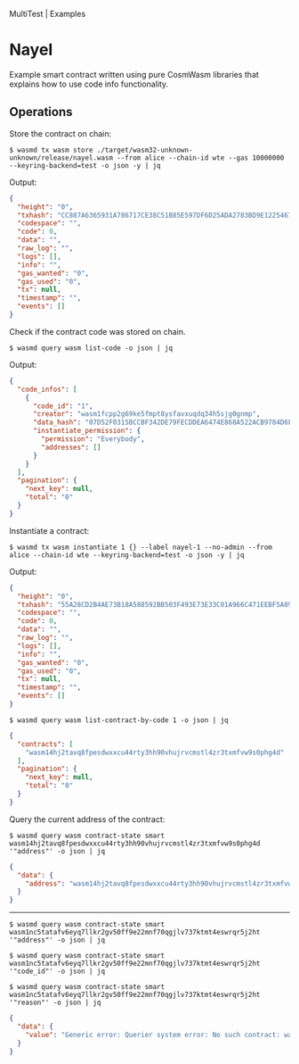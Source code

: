 MultiTest | Examples

# Nayel

Example smart contract written using pure CosmWasm libraries that explains how to use code info functionality.

## Operations

Store the contract on chain:

```shell
$ wasmd tx wasm store ./target/wasm32-unknown-unknown/release/nayel.wasm --from alice --chain-id wte --gas 10000000 --keyring-backend=test -o json -y | jq
```

Output:
```json
{
  "height": "0",
  "txhash": "CC887A6365931A786717CE38C51B85E597DF6D25ADA2783BD9E1225467510F9A",
  "codespace": "",
  "code": 0,
  "data": "",
  "raw_log": "",
  "logs": [],
  "info": "",
  "gas_wanted": "0",
  "gas_used": "0",
  "tx": null,
  "timestamp": "",
  "events": []
}
```

Check if the contract code was stored on chain.

```shell
$ wasmd query wasm list-code -o json | jq
```

Output:

```json
{
  "code_infos": [
    {
      "code_id": "1",
      "creator": "wasm1fcpp2g69ke5fmpt8ysfavxuqdq34h5sjg0gnmp",
      "data_hash": "07D52F0315BCCBF342DE79FECDDEA6474E868A522ACB9784D6F08996A43A1DAE",
      "instantiate_permission": {
        "permission": "Everybody",
        "addresses": []
      }
    }
  ],
  "pagination": {
    "next_key": null,
    "total": "0"
  }
}
```

Instantiate a contract: 

```shell
$ wasmd tx wasm instantiate 1 {} --label nayel-1 --no-admin --from alice --chain-id wte --keyring-backend=test -o json -y | jq
```

Output: 
```json
{
  "height": "0",
  "txhash": "55A28CD2B4AE73B18A588592BB503F493E73E33C01A966C471EEBF5A096495A0",
  "codespace": "",
  "code": 0,
  "data": "",
  "raw_log": "",
  "logs": [],
  "info": "",
  "gas_wanted": "0",
  "gas_used": "0",
  "tx": null,
  "timestamp": "",
  "events": []
}
```



```shell
$ wasmd query wasm list-contract-by-code 1 -o json | jq
```

```json
{
  "contracts": [
    "wasm14hj2tavq8fpesdwxxcu44rty3hh90vhujrvcmstl4zr3txmfvw9s0phg4d"
  ],
  "pagination": {
    "next_key": null,
    "total": "0"
  }
}
```

Query the current address of the contract:

```shell
$ wasmd query wasm contract-state smart wasm14hj2tavq8fpesdwxxcu44rty3hh90vhujrvcmstl4zr3txmfvw9s0phg4d '"address"' -o json | jq
```

```json
{
  "data": {
    "address": "wasm14hj2tavq8fpesdwxxcu44rty3hh90vhujrvcmstl4zr3txmfvw9s0phg4d"
  }
}
```


---

```shell
$ wasmd query wasm contract-state smart wasm1nc5tatafv6eyq7llkr2gv50ff9e22mnf70qgjlv737ktmt4eswrqr5j2ht '"address"' -o json | jq
```

```shell
$ wasmd query wasm contract-state smart wasm1nc5tatafv6eyq7llkr2gv50ff9e22mnf70qgjlv737ktmt4eswrqr5j2ht '"code_id"' -o json | jq
```

```shell
$ wasmd query wasm contract-state smart wasm1nc5tatafv6eyq7llkr2gv50ff9e22mnf70qgjlv737ktmt4eswrqr5j2ht '"reason"' -o json | jq
```

```json
{
  "data": {
    "value": "Generic error: Querier system error: No such contract: wasm1nc5tatafv6eyq7llkr2gv50ff9e22mnf70qgjlv737ktmt4eswrqr5j2ht"
  }
}
```
